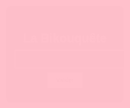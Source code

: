 <html lang="fr">
<head>
    <meta charset="UTF-8">
    <meta name="viewport" content="width=device-width, initial-scale=1.0">
    <link href="https://fonts.googleapis.com/css2?family=Orbitron:wght@400;700&display=swap" rel="stylesheet">
    <style>
        * { margin: 0; padding: 0; box-sizing: border-box; font-family: 'Orbitron', sans-serif; }
        body {
            display: flex;
            justify-content: center;
            align-items: center;
            height: 100vh;
            background-image: url('URL_DE_VOTRE_IMAGE');
            background-size: cover;
            background-position: center;
            transition: opacity 2s ease-in-out;
        }
        {
    background-image: url('https://raw.githubusercontent.com/bikoulove/La-Bikouquete/refs/heads/main/maxresdefault.jpg');
    background-size: cover;
    background-position: center;
    background-attachment: fixed;
}
        .fade-in { opacity: 1; }
        .overlay {
            background: rgba(0, 0, 0, 0.5);
            padding: 20px;
            border-radius: 10px;
            text-align: center;
            color: white;
            animation: heartbeat 2s infinite alternate 2s;
        }
        input {
            display: block;
            width: 110%;
            padding: 10px;
            margin: 10px 0;
            text-align: center;
            border: 2px solid white;
            background: rgba(0, 0, 0, 0.5);
            color: white;
            font-size: 16px;
        }
        button {
            padding: 10px 20px;
            border: none;
            background: white;
            color: black;
            cursor: pointer;
            transition: background 0.3s;
        }
        button:hover {
            background: gray;
        }
        @keyframes heartbeat {
            0% { transform: scale(1); }
            50% { transform: scale(1.1); }
            100% { transform: scale(1); }
        }
        .pink-screen {
            position: fixed;
            top: 0; left: 0; width: 100%; height: 100%;
            background: pink;
            z-index: 999;
            animation: fadeOut 2s forwards;
        }
        @keyframes fadeOut {
            0% { opacity: 1; }
            100% { opacity: 0; display: none; }
        }
    </style>
</head>
<body>
    <div class="pink-screen"></div>
    <div class="overlay">
        <h1>La Bikouquête</h1>
        <input type="text" id="code" placeholder="Entre le code secret pour continuer :p">
        <button onclick="verifierCode()">Valider</button>
        <p id="message" style="color: red; font-weight: bold;"></p>
    </div>
    <script>
        document.body.style.opacity = "0";
        window.onload = () => { document.body.classList.add("fade-in"); };
        function verifierCode() {
            const codeSaisi = document.getElementById("code").value;
            if (codeSaisi === "Bikou42") {
                window.location.href = "page2.html";
            } else {
                document.getElementById("message").textContent = "Rééssaye !";
            }
        }
    </script>
</body>
</html>
